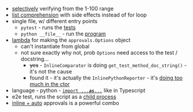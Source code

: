 - [selectively](test_fizzbuzz.py#L52) verifying from the 1-100 range
- [list comprehension](test_fizzbuzz.py#L12) with side effects instead of for loop
- single file, w/ different entry points
  - `pytest` - runs the [tests](./test_fizzbuzz.py#L29)
  - `python __file__` - run the [program](./test_fizzbuzz.py#L11)
- [lambda](./test_fizzbuzz.py#L22) for making the `approvals.Options` object
  - can't instantiate from global
  - not sure exactly why not, prob `Options` need access to the test / docstring...
    - ~~yes~~ - `InlineComparator` is doing `get_test_method_doc_string()` - it's not the cause
    - found it - it's actually the `InlinePythonReporter` - it's [doing too much in the ctor](https://github.com/approvals/ApprovalTests.Python/blob/2a1770db597cb38ef996f4ac0385d4c11eb04334/approvaltests/namer/inline_python_reporter.py#L11)
- language - python - [`import ...`**_` as `_**`...`](./test_fizzbuzz.py#L17) like in Typescript
- e2e test, runs the script as a [child process](./test_fizzbuzz.py#L26)
- [inline + auto](./test_fizzbuzz.py#L22) approvals is a powerful combo